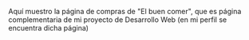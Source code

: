 Aquí muestro la página de compras de "El buen comer", que es página complementaria de mi proyecto de Desarrollo Web (en mi perfil se encuentra dicha página)
